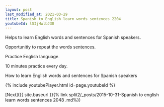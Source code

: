 ```yaml
---
layout: post
last_modified_at: 2021-03-29
title: Spanish to English learn words sentences 2204 
youtubeId: lSIjHwlbJ38
---
```

 
 
Helps to learn English words and sentences for Spanish speakers.

Opportunitiy to repeat the words sentences. 

Practice English language. 
 
10 minutes practice every day. 
 
How to learn English words and sentences for Spanish speakers 
 
{% include youtubePlayer.html id=page.youtubeId %}
 
 
[Next]({{ site.baseurl }}{% link  split2/_posts/2015-10-31-Spanish to english learn words sentences 2048 .md%})
 
